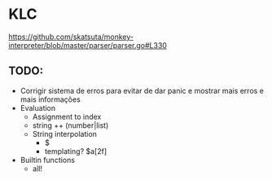# KLC

https://github.com/skatsuta/monkey-interpreter/blob/master/parser/parser.go#L330

## TODO:

- Corrigir sistema de erros para evitar de dar panic e mostrar mais erros e mais informações
- Evaluation
  - Assignment to index
  - string ++ (number|list)
  - String interpolation
    - $<var>
    - templating? $a[2f]
- Builtin functions
  - all!